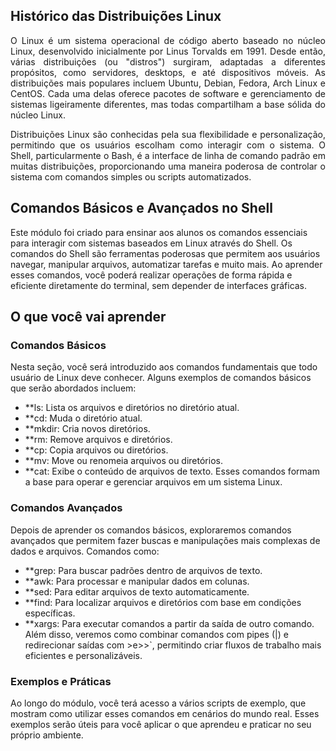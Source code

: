 ## Histórico das Distribuições Linux
<p align="justify"> O Linux é um sistema operacional de código aberto baseado no núcleo Linux, desenvolvido inicialmente por Linus Torvalds em 1991. Desde então, várias distribuições (ou "distros") surgiram, adaptadas a diferentes propósitos, como servidores, desktops, e até dispositivos móveis. As distribuições mais populares incluem Ubuntu, Debian, Fedora, Arch Linux e CentOS. Cada uma delas oferece pacotes de software e gerenciamento de sistemas ligeiramente diferentes, mas todas compartilham a base sólida do núcleo Linux.</p>

<p align="justify"> Distribuições Linux são conhecidas pela sua flexibilidade e personalização, permitindo que os usuários escolham como interagir com o sistema. O Shell, particularmente o Bash, é a interface de linha de comando padrão em muitas distribuições, proporcionando uma maneira poderosa de controlar o sistema com comandos simples ou scripts automatizados.</p>

## Comandos Básicos e Avançados no Shell
Este módulo foi criado para ensinar aos alunos os comandos essenciais para interagir com sistemas baseados em Linux através do Shell. Os comandos do Shell são ferramentas poderosas que permitem aos usuários navegar, manipular arquivos, automatizar tarefas e muito mais. Ao aprender esses comandos, você poderá realizar operações de forma rápida e eficiente diretamente do terminal, sem depender de interfaces gráficas.

## O que você vai aprender
### Comandos Básicos
Nesta seção, você será introduzido aos comandos fundamentais que todo usuário de Linux deve conhecer. Alguns exemplos de comandos básicos que serão abordados incluem:

- **ls: Lista os arquivos e diretórios no diretório atual.
- **cd: Muda o diretório atual.
- **mkdir: Cria novos diretórios.
- **rm: Remove arquivos e diretórios.
- **cp: Copia arquivos ou diretórios.
- **mv: Move ou renomeia arquivos ou diretórios.
- **cat: Exibe o conteúdo de arquivos de texto.
Esses comandos formam a base para operar e gerenciar arquivos em um sistema Linux.

### Comandos Avançados
Depois de aprender os comandos básicos, exploraremos comandos avançados que permitem fazer buscas e manipulações mais complexas de dados e arquivos. Comandos como:

- **grep: Para buscar padrões dentro de arquivos de texto.
- **awk: Para processar e manipular dados em colunas.
- **sed: Para editar arquivos de texto automaticamente.
- **find: Para localizar arquivos e diretórios com base em condições específicas.
- **xargs: Para executar comandos a partir da saída de outro comando.
Além disso, veremos como combinar comandos com pipes (|) e redirecionar saídas com >e>>`, permitindo criar fluxos de trabalho mais eficientes e personalizáveis.

### Exemplos e Práticas
Ao longo do módulo, você terá acesso a vários scripts de exemplo, que mostram como utilizar esses comandos em cenários do mundo real. Esses exemplos serão úteis para você aplicar o que aprendeu e praticar no seu próprio ambiente.
